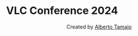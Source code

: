 # VLC Conference 2024
<p align="center">Created by <a href="https://albertotamajo.github.io/" target="_blank">Alberto Tamajo</a></p>
